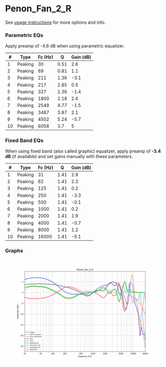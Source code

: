 # Penon_Fan_2_R
See [usage instructions](https://github.com/jaakkopasanen/AutoEq#usage) for more options and info.

### Parametric EQs
Apply preamp of -4.8 dB when using parametric equalizer.

|   # | Type    |   Fc (Hz) |    Q |   Gain (dB) |
|-----|---------|-----------|------|-------------|
|   1 | Peaking |        30 | 0.51 |         2.6 |
|   2 | Peaking |        69 | 0.81 |         1.1 |
|   3 | Peaking |       211 | 1.36 |        -3.1 |
|   4 | Peaking |       217 | 2.85 |         0.5 |
|   5 | Peaking |       327 | 2.36 |        -1.4 |
|   6 | Peaking |      1800 | 2.18 |         2.4 |
|   7 | Peaking |      2549 | 4.77 |        -1.5 |
|   8 | Peaking |      3487 | 3.87 |         2.1 |
|   9 | Peaking |      4502 | 5.24 |        -5.7 |
|  10 | Peaking |      6058 | 3.7  |         5   |

### Fixed Band EQs
When using fixed band (also called graphic) equalizer, apply preamp of **-3.4 dB** (if available) and set gains manually with these parameters.

|   # | Type    |   Fc (Hz) |    Q |   Gain (dB) |
|-----|---------|-----------|------|-------------|
|   1 | Peaking |        31 | 1.41 |         2.9 |
|   2 | Peaking |        62 | 1.41 |         2.3 |
|   3 | Peaking |       125 | 1.41 |         0.2 |
|   4 | Peaking |       250 | 1.41 |        -3.3 |
|   5 | Peaking |       500 | 1.41 |        -0.1 |
|   6 | Peaking |      1000 | 1.41 |         0.2 |
|   7 | Peaking |      2000 | 1.41 |         1.9 |
|   8 | Peaking |      4000 | 1.41 |        -0.7 |
|   9 | Peaking |      8000 | 1.41 |         1.2 |
|  10 | Peaking |     16000 | 1.41 |        -0.1 |

### Graphs
![](./Penon_Fan_2_R.png)
